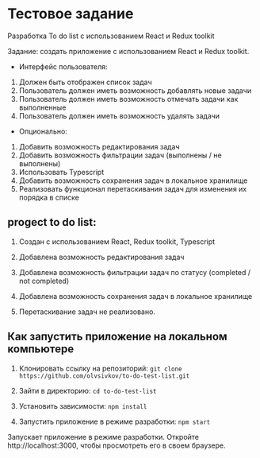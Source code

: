 # Тестовое задание

Разработка To do list с использованием React и Redux toolkit

Задание: создать приложение с использованием React и Redux toolkit.

- Интерфейс пользователя:

1. Должен быть отображен список задач
2. Пользователь должен иметь возможность добавлять новые задачи
3. Пользователь должен иметь возможность отмечать задачи как выполненные
4. Пользователь должен иметь возможность удалять задачи

- Опционально:

1. Добавить возможность редактирования задач
2. Добавить возможность фильтрации задач (выполнены / не выполнены)
3. Использовать Typescript
4. Добавить возможность сохранения задач в локальное хранилище
5. Реализовать функционал перетаскивания задач для изменения их порядка в списке

## progect to do list:

1. Создан с использованием React, Redux toolkit, Typescript

2. Добавлена возможность редактирования задач

3. Добавлена возможность фильтрации задач по статусу (completed / not completed)

4. Добавлена возможность сохранения задач в локальное хранилище

5. Перетаскивание задач не реализовано.

## Как запустить приложение на локальном компьютере

1. Клонировать ссылку на репозиторий: `git clone https://github.com/olvsivkov/to-do-test-list.git`

2. Зайти в директорию: `cd to-do-test-list`

3. Установить зависимости: `npm install`

4. Запустить приложение в режиме разработки: `npm start`

Запускает приложение в режиме разработки. Откройте http://localhost:3000, чтобы просмотреть его в своем браузере.